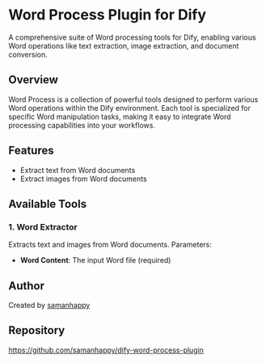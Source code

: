 # Word Process Plugin for Dify

A comprehensive suite of Word processing tools for Dify, enabling various Word
operations like text extraction, image extraction, and document conversion.

## Overview

Word Process is a collection of powerful tools designed to perform various Word
operations within the Dify environment. Each tool is specialized for specific
Word manipulation tasks, making it easy to integrate Word processing
capabilities into your workflows.

## Features

- Extract text from Word documents
- Extract images from Word documents

## Available Tools

### 1. Word Extractor

Extracts text and images from Word documents. Parameters:

- **Word Content**: The input Word file (required)

## Author

Created by [samanhappy](https://github.com/samanhappy)

## Repository

https://github.com/samanhappy/dify-word-process-plugin
